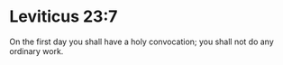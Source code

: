 # Leviticus 23:7

On the first day you shall have a holy convocation; you shall not do any ordinary work.
